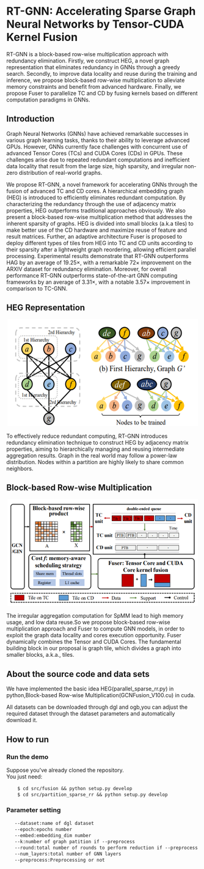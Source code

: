 # RT-GNN: Accelerating Sparse Graph Neural Networks by Tensor-CUDA Kernel Fusion

RT-GNN is a block-based row-wise multiplication approach with redundancy elimination. Firstly, we construct HEG, a novel graph representation that eliminates redundancy in GNNs through a greedy search. Secondly, to improve data locality and reuse during the training and inference, we propose block-based row-wise multiplication to alleviate memory constraints and benefit from advanced hardware. Finally, we propose Fuser to parallelize TC and CD by fusing kernels based on different computation paradigms in GNNs.

## Introduction

Graph Neural Networks (GNNs) have achieved remarkable successes in various graph learning tasks, thanks to their ability to leverage advanced GPUs. However, GNNs currently face challenges with concurrent use of advanced Tensor Cores (TCs) and CUDA Cores (CDs) in GPUs. These challenges arise due to repeated redundant computations and inefficient data locality that result from the large size, high sparsity, and irregular non-zero distribution of real-world graphs.

We propose RT-GNN, a novel framework for accelerating GNNs through the fusion of advanced TC and CD cores. A hierarchical embedding graph (HEG) is introduced to efficiently eliminates redundant computation. By characterizing the redundancy through the use of adjacency matrix properties, HEG outperforms traditional approaches obviously. We also present a block-based row-wise multiplication method that addresses the inherent sparsity of graphs. HEG is divided into small blocks (a.k.a tiles) to make better use of the CD hardware and maximize reuse of feature and result matrices. Further, an adaptive architecture Fuser is proposed to deploy different types of tiles from HEG into TC and CD units according to their sparsity after a lightweight graph reordering, allowing efficient parallel processing. Experimental results demonstrate that RT-GNN outperforms HAG by an average of 19.25×, with a remarkable 72× improvement on the ARXIV dataset for redundancy elimination. Moreover, for overall performance RT-GNN outperforms state-of-the-art GNN computing frameworks by an average of 3.31×, with a notable 3.57× improvement in comparison to TC-GNN.

## HEG Representation

<div align=center>
<img src="https://github.com/CGCL-codes/RT-GNN/blob/main/imgs/HEG.png" width="500" height="280" alt="HEG Representation"/><br/>
</div>


To effectively reduce redundant computing, RT-GNN introduces redundancy elimination technique to construct HEG by adjacency matrix properties, aiming to hierarchically managing and reusing intermediate aggregation results. Graph in the real world may follow a power-law distribution. Nodes within a partition are highly likely to share common neighbors.

## Block-based Row-wise Multiplication

<div align=center>
<img src="https://github.com/CGCL-codes/RT-GNN/blob/main/imgs/Fuser.png" width="500" height="280" alt="Block-based Row-wise Multiplication"/><br/>
</div>

The irregular aggregation computation for SpMM lead to high memory usage, and low data reuse.So we propose block-based row-wise multiplication approach and Fuser to compute GNN models, in order to exploit the graph data locality and cores execution opportunity. Fuser dynamically combines the Tensor and CUDA Cores. The fundamental building block in our proposal is graph tile, which divides a graph into smaller blocks, a.k.a., tiles.

## About the source code and data sets

We have implemented the basic idea HEG(parallel_sparse_rr.py) in python,Block-based Row-wise Multiplication(GCNFusion_V100.cu) in cuda.

All datasets can be downloaded through dgl and ogb,you can adjust the required dataset through the dataset parameters and automatically download it.

## How to run

### Run the demo

Suppose you've already cloned the repository.  
You just need:

```
    $ cd src/fusion && python setup.py develop
    $ cd src/partition_sparse_rr && python setup.py develop 
```

### Parameter setting

```
   --dataset:name of dgl dataset
   --epoch:epochs number
   --embed:embedding_dim number
   --k:number of graph patition if --preprocess
   --round:total number of rounds to perform reduction if --preprocess
   --num_layers:total number of GNN layers
   --preprocess:Preprocessing or not
```

## 
